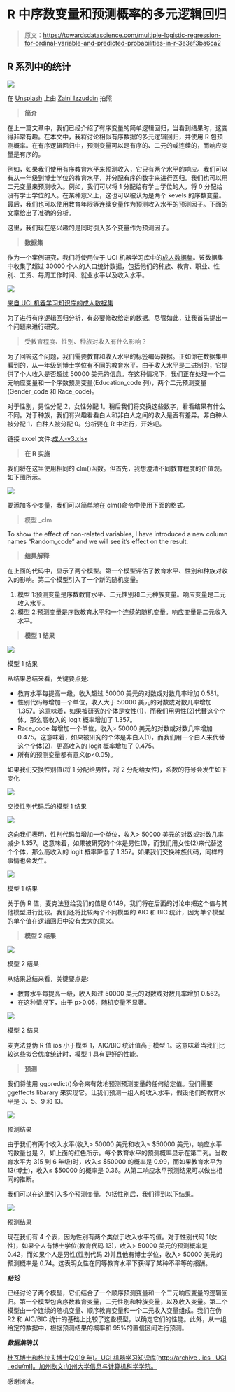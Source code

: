 # R 中序数变量和预测概率的多元逻辑回归

> 原文：<https://towardsdatascience.com/multiple-logistic-regression-for-ordinal-variable-and-predicted-probabilities-in-r-3e3ef3ba6ca2>

## R 系列中的统计

![](img/b804c8d1be121e424736987ba8c86b18.png)

在 [Unsplash](https://unsplash.com/s/photos/library?utm_source=unsplash&utm_medium=referral&utm_content=creditCopyText) 上由 [Zaini Izzuddin](https://unsplash.com/@izzuddindanial?utm_source=unsplash&utm_medium=referral&utm_content=creditCopyText) 拍照

> **简介**

在上一篇文章中，我们已经介绍了有序变量的简单逻辑回归，当看到结果时，这变得非常有趣。在本文中，我将讨论相似有序数据的多元逻辑回归，并使用 R 包预测概率。在有序逻辑回归中，预测变量可以是有序的、二元的或连续的，而响应变量是有序的。

例如，如果我们使用有序教育水平来预测收入，它只有两个水平的响应。我们可以有从一年级到博士学位的教育水平，并分配有序的数字来进行回归。我们也可以用二元变量来预测收入。例如，我们可以将 1 分配给有学士学位的人，将 0 分配给没有学士学位的人。在某种意义上，这也可以被认为是两个 kevels 的序数变量。最后，我们也可以使用教育年限等连续变量作为预测收入水平的预测因子。下面的文章给出了准确的分析。

[](/simple-logistic-regression-for-ordinal-variables-in-r-1d95fa278c5e)  

这里，我们现在感兴趣的是同时引入多个变量作为预测因子。

> **数据集**

作为一个案例研究，我们将使用位于 UCI 机器学习库中的[成人数据集](https://archive.ics.uci.edu/ml/datasets/adult)。该数据集中收集了超过 30000 个人的人口统计数据，包括他们的种族、教育、职业、性别、工资、每周工作时间、就业水平以及收入水平。

![](img/910fac9f942f32fc335feb01ae5afc83.png)

[来自 UCI 机器学习知识库的成人数据集](https://archive.ics.uci.edu/ml/datasets/adult)

为了进行有序逻辑回归分析，有必要修改给定的数据。尽管如此，让我首先提出一个问题来进行研究。

> 受教育程度、性别、种族对收入有什么影响？

为了回答这个问题，我们需要教育和收入水平的标签编码数据。正如你在数据集中看到的，从一年级到博士学位有不同的教育水平。由于收入水平是二进制的，它提供了个人收入是否超过 50000 美元的信息。在这种情况下，我们正在处理一个二元响应变量和一个序数预测变量(Education_code 列)，两个二元预测变量(Gender_code 和 Race_code)。

对于性别，男性分配 2，女性分配 1。稍后我们将交换这些数字，看看结果有什么不同。对于种族，我们有兴趣看看白人和非白人之间的收入是否有差异。非白种人被分配 1，白种人被分配 0。分析要在 R 中进行，开始吧。

链接 excel 文件:[成人-v3.xlsx](https://github.com/mdsohelmahmood/Statistics-in-R-Series/tree/main/Multiple%20Logistic%20Regression)

> **在 R 实施**

我们将在这里使用相同的 clm()函数。但首先，我想澄清不同教育程度的价值观。如下图所示。

![](img/21fdf9b4ab9124c896f828a5a2a41837.png)

要添加多个变量，我们可以简单地在 clm()命令中使用下面的格式。

> 模型 _clm

To show the effect of non-related variables, I have introduced a new column names “Random_code” and we will see it’s effect on the result.

> **结果解释**

在上面的代码中，显示了两个模型。第一个模型评估了教育水平、性别和种族对收入的影响。第二个模型引入了一个新的随机变量。

1.  模型 1:预测变量是序数教育水平、二元性别和二元种族变量。响应变量是二元收入水平。
2.  模型 2:预测变量是序数教育水平和一个连续的随机变量。响应变量是二元收入水平。

> **模型 1 结果**

![](img/dd3dc5e378d333bee7485965cf22daae.png)

模型 1 结果

从结果总结来看，关键要点是:

*   教育水平每提高一级，收入超过 50000 美元的对数或对数几率增加 0.581。
*   性别代码每增加一个单位，收入大于 50000 美元的对数或对数几率增加 1.357。这意味着，如果被研究的个体是女性(1)，而我们用男性(2)代替这个个体，那么高收入的 logit 概率增加了 1.357。
*   Race_code 每增加一个单位，收入> 50000 美元的对数或对数几率增加 0.475。这意味着，如果被研究的个体是非白人(1)，而我们用一个白人来代替这个个体(2)，更高收入的 logit 概率增加了 0.475。
*   所有的预测变量都有意义(p<0.05)。

如果我们交换性别值(将 1 分配给男性，将 2 分配给女性)，系数的符号会发生如下变化

![](img/df1d533c1d6d5cd3537c6ca8b24f1fde.png)

交换性别代码后的模型 1 结果

![](img/160d2f0a496fb99b1e800fb0e1b89f49.png)

这向我们表明，性别代码每增加一个单位，收入> 50000 美元的对数或对数几率减少 1.357。这意味着，如果被研究的个体是男性(1)，而我们用女性(2)来代替这个个体，那么高收入的 logit 概率降低了 1.357。如果我们交换种族代码，同样的事情也会发生。

![](img/160d2f0a496fb99b1e800fb0e1b89f49.png)

模型 1 结果

关于伪 R 值，麦克法登给我们的值是 0.149，我们将在后面的讨论中把这个值与其他模型进行比较。我们还将比较两个不同模型的 AIC 和 BIC 统计，因为单个模型的单个值在逻辑回归中没有太大的意义。

> **模型 2 结果**

![](img/c3fe1296db66b05c2e5be22bb6dff256.png)

模型 2 结果

从结果总结来看，关键要点是:

*   教育水平每提高一级，收入超过 50000 美元的对数或对数几率增加 0.562。
*   在这种情况下，由于 p>0.05，随机变量不显著。

![](img/647d0d9b77811da057b4c4a1bc96beda.png)

模型 2 结果

麦克法登伪 R 值 ios 小于模型 1，AIC/BIC 统计值高于模型 1。这意味着当我们比较这些拟合优度统计时，模型 1 具有更好的性能。

> **预测**

我们将使用 ggpredict()命令来有效地预测预测变量的任何给定值。我们需要 ggeffects libarary 来实现它。让我们预测一组人的收入水平，假设他们的教育水平是 3、5、9 和 13。

![](img/c3bb31ab378443cd262e41445b51a15c.png)

预测结果

由于我们有两个收入水平(收入> 50000 美元和收入≤ $50000 美元)，响应水平的数量也是 2，如上面的红色所示。每个教育水平的预测概率显示在第二列。当教育水平为 3(5 到 6 年级)时，收入≤ $50000 的概率是 0.99，而如果教育水平为 13(博士)，收入≤ $50000 的概率是 0.36。从第二响应水平预测结果可以做出相同的推断。

我们可以在这里引入多个预测变量。包括性别后，我们得到以下结果。

![](img/2c6b35466dbc48db647fec221620d82e.png)

预测结果

现在我们有 4 个表，因为性别有两个类似于收入水平的值。对于性别代码 1(女性)，如果个人有博士学位(教育代码 13)，收入> 50000 美元的预测概率是 0.42，而如果个人是男性(性别代码 2)并且他有博士学位，收入> 50000 美元的预测概率是 0.74。这表明女性在同等教育水平下获得了某种不平等的报酬。

***结论***

已经讨论了两个模型，它们结合了一个顺序预测变量和一个二元响应变量的逻辑回归。第一个模型包含序数教育变量，二元性别和种族变量，以及收入变量。第二个模型由一个连续的随机变量、顺序教育变量和一个二元收入变量组成。我们在伪 R2 和 AIC/BIC 统计的基础上比较了这些模型，以确定它们的性能。此外，从一组给定的数据中，根据预测结果的概率和 95%的置信区间进行预测。

***数据集确认***

[杜瓦博士和格拉夫博士(2019 年)。UCI 机器学习知识库[http://archive . ics . UCI . edu/ml]。加州欧文:加州大学信息与计算机科学学院。](https://archive.ics.uci.edu/ml/datasets/adult)

感谢阅读。

[](https://mdsohel-mahmood.medium.com/membership)  [](https://mdsohel-mahmood.medium.com/subscribe) 